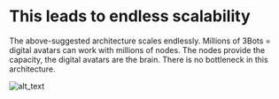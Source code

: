 # This leads to endless scalability 
The above-suggested architecture scales endlessly. Millions of 3Bots = digital avatars can work with millions of nodes. The nodes provide the capacity, the digital avatars are the brain. There is no bottleneck in this architecture.

![alt_text](./img/many_to_many.png)